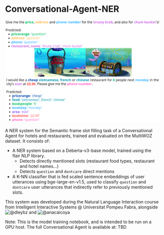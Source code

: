 # Conversational-Agent-NER
![screenshot](example.png)
![screenshot](example_2.png)

A NER system for the Semantic frame slot filling task of a Conversational Agent for hotels and restaurants, trained and evaluated on the MultiWOZ dataset. 
It consists of:
- A NER system based on a Deberta-v3-base model, trained using the flair NLP library.
    - Detects directly mentioned slots (restaurant food types, restaurant and hotel names...)
    - Detects `question` and `dontcare` direct mentions
- A K-NN classifier that is fed scaled sentence embeddings of user utterances using bge-large-en-v1.5, used to classify `question` and `dontcare` user utterances that indirectly refer to previously mentioned slots.

This system was developed during the Natural Language Interaction course from Intelligent Interactive Systems @ Universitat Pompeu Fabra, alongside ![@dleybz](https://github.com/dleybz) and ![@anacaicoya](https://github.com/anacaicoya)

Note: This is the model training notebook, and is intended to be run on a GPU host. The full Conversational Agent is available at: TBD

